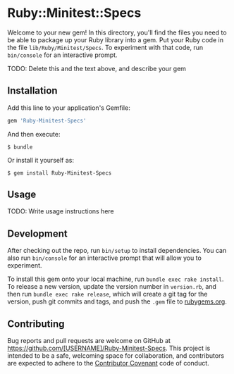 # Ruby::Minitest::Specs

Welcome to your new gem! In this directory, you'll find the files you need to be able to package up your Ruby library into a gem. Put your Ruby code in the file `lib/Ruby/Minitest/Specs`. To experiment with that code, run `bin/console` for an interactive prompt.

TODO: Delete this and the text above, and describe your gem

## Installation

Add this line to your application's Gemfile:

```ruby
gem 'Ruby-Minitest-Specs'
```

And then execute:

    $ bundle

Or install it yourself as:

    $ gem install Ruby-Minitest-Specs

## Usage

TODO: Write usage instructions here

## Development

After checking out the repo, run `bin/setup` to install dependencies. You can also run `bin/console` for an interactive prompt that will allow you to experiment.

To install this gem onto your local machine, run `bundle exec rake install`. To release a new version, update the version number in `version.rb`, and then run `bundle exec rake release`, which will create a git tag for the version, push git commits and tags, and push the `.gem` file to [rubygems.org](https://rubygems.org).

## Contributing

Bug reports and pull requests are welcome on GitHub at https://github.com/[USERNAME]/Ruby-Minitest-Specs. This project is intended to be a safe, welcoming space for collaboration, and contributors are expected to adhere to the [Contributor Covenant](http://contributor-covenant.org) code of conduct.

